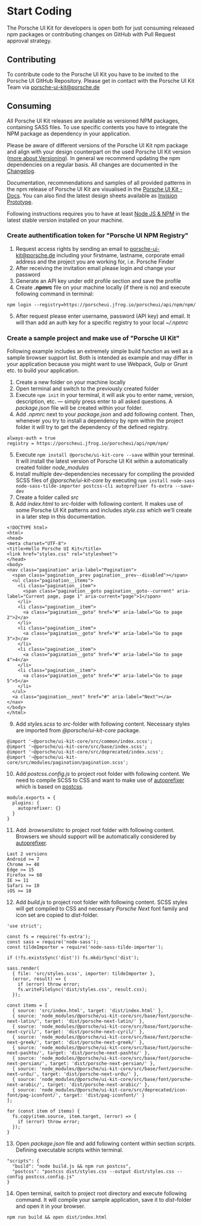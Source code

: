 # Start Coding

The Porsche UI Kit for developers is open both for just consuming released npm packages or contributing changes on GitHub with Pull Request approval strategy.

## Contributing
To contribute code to the Porsche UI Kit you have to be invited to the Porsche UI GitHub Repository. Please get in contact with the Porsche UI Kit Team via porsche-ui-kit@porsche.de

## Consuming
All Porsche UI Kit releases are available as versioned NPM packages, containing SASS files. To use specific contents you have to integrate the NPM package as dependency in your application.

Please be aware of different versions of the Porsche UI Kit npm package and align with your design counterpart on the used Porsche UI Kit version ([more about Versioning](https://github.com/porscheui/porsche-ui-kit/wiki/Versioning)). In general we recommend updating the npm dependencies on a regular basis. All changes are documented in the [Changelog](https://github.com/myporsche/pouikit-porsche-ui-kit/blob/master/core/ui-kit/CHANGELOG.md). 

Documentation, recommendations and samples of all provided patterns in the npm release of Porsche UI Kit are visualised in the [Porsche UI Kit - Docs](https://myporsche.github.io/pouikit-porsche-ui-kit/master/). You can also find the latest design sheets available as [Invision Prototype](https://porsche.invisionapp.com/share/8FPCCMFX2TZ).

Following instructions requires you to have at least [Node JS & NPM](https://nodejs.org/) in the latest stable version installed on your machine.

### Create authentification token for "Porsche UI NPM Registry"
1. Request access rights by sending an email to [porsche-ui-kit@porsche.de](mailto:porsche-ui-kit@porsche.de) including your firstname, lastname, corporate email address and the project you are working for, i.e. Porsche Finder
2. After receiving the invitation email please login and change your password
3. Generate an API key under edit profile section and save the profile
4. Create **.npmrc** file on your machine locally (if there is no) and execute following command in terminal: 
```
npm login --registry=https://porscheui.jfrog.io/porscheui/api/npm/npm/
```
5. After request please enter username, password (API key) and email. It will than add an auth key for a specific registry to your local _~/.npmrc_

### Create a sample project and make use of "Porsche UI Kit"  
Following example includes an extremely simple build function as well as a sample browser support list. Both is intended as example and may differ in your application because you might want to use Webpack, Gulp or Grunt etc. to build your application.
1. Create a new folder on your machine locally
2. Open terminal and switch to the previously created folder
3. Execute `npm init` in your terminal, it will ask you to enter name, version, description, etc. — simply press enter to all asked questions. A _package.json_ file will be created within your folder. 
4. Add _.npmrc_ next to your _package.json_ and add following content. Then, whenever you try to install a dependency by npm within the project folder it will try to get the dependency of the defined registry.
``` 
always-auth = true
registry = https://porscheui.jfrog.io/porscheui/api/npm/npm/
```
5. Execute `npm install @porsche/ui-kit-core --save` within your terminal. It will install the latest version of Porsche UI Kit within a automatically created folder _node_modules_
6. Install multiple dev-dependencies necessary for compiling the provided SCSS files of _@porsche/ui-kit-core_ by executing `npm install node-sass node-sass-tilde-importer postcss-cli autoprefixer fs-extra --save-dev`
7. Create a folder called _src_
8. Add _index.html_ to _src_-folder with following content. It makes use of some Porsche UI Kit patterns and includes _style.css_ which we'll create in a later step in this documentation.
```
<!DOCTYPE html>
<html>
<head>
<meta charset="UTF-8">
<title>Hello Porsche UI Kit</title>
<link href="styles.css" rel="stylesheet">
</head>
<body>
<nav class="pagination" aria-label="Pagination">
  <span class="pagination__prev pagination__prev--disabled"></span>
  <ul class="pagination__items">
    <li class="pagination__item">
      <span class="pagination__goto pagination__goto--current" aria-label="Current page, page 1" aria-current="page">1</span>
    </li>
    <li class="pagination__item">
      <a class="pagination__goto" href="#" aria-label="Go to page 2">2</a>
    </li>
    <li class="pagination__item">
      <a class="pagination__goto" href="#" aria-label="Go to page 3">3</a>
    </li>
    <li class="pagination__item">
      <a class="pagination__goto" href="#" aria-label="Go to page 4">4</a>
    </li>
    <li class="pagination__item">
      <a class="pagination__goto" href="#" aria-label="Go to page 5">5</a>
    </li>
  </ul>
  <a class="pagination__next" href="#" aria-label="Next"></a>
</nav>
</body>
</html>
```
9. Add _styles.scss_ to _src_-folder with following content. Necessary styles are imported from _@porsche/ui-kit-core_ package.
```
@import '~@porsche/ui-kit-core/src/common/index.scss';
@import '~@porsche/ui-kit-core/src/base/index.scss';
@import '~@porsche/ui-kit-core/src/deprecated/index.scss';
@import '~@porsche/ui-kit-core/src/modules/pagination/pagination.scss';
```
10. Add _postcss.config.js_ to project root folder with following content. We need to compile SCSS to CSS and want to make use of [autoprefixer](https://github.com/postcss/autoprefixer) which is based on [postcss](https://github.com/postcss/postcss).
```
module.exports = {
  plugins: {
    autoprefixer: {}
  }
}
```
11. Add _.browserslistrc_ to project root folder with following content. Browsers we should support will be automatically considered by [autoprefixer](https://github.com/postcss/autoprefixer).
```
Last 2 versions
Android >= 7
Chrome >= 48
Edge >= 15
Firefox >= 60
IE >= 11
Safari >= 10
iOS >= 10
```
12. Add _build.js_ to project root folder with following content. SCSS styles will get compiled to CSS and necessary _Porsche Next_ font family and icon set are copied to _dist_-folder.
```
'use strict';

const fs = require('fs-extra');
const sass = require('node-sass');
const tildeImporter = require('node-sass-tilde-importer');

if (!fs.existsSync('dist')) fs.mkdirSync('dist');

sass.render(
  { file: 'src/styles.scss', importer: tildeImporter },
  (error, result) => {
    if (error) throw error;
    fs.writeFileSync('dist/styles.css', result.css);
  });

const items = [
  { source: 'src/index.html', target: 'dist/index.html' },
  { source: 'node_modules/@porsche/ui-kit-core/src/base/font/porsche-next-latin/', target: 'dist/porsche-next-latin/' },
  { source: 'node_modules/@porsche/ui-kit-core/src/base/font/porsche-next-cyril/', target: 'dist/porsche-next-cyril/' },
  { source: 'node_modules/@porsche/ui-kit-core/src/base/font/porsche-next-greek/', target: 'dist/porsche-next-greek/' },
  { source: 'node_modules/@porsche/ui-kit-core/src/base/font/porsche-next-pashto/', target: 'dist/porsche-next-pashto/' },
  { source: 'node_modules/@porsche/ui-kit-core/src/base/font/porsche-next-persian/', target: 'dist/porsche-next-persian/' },
  { source: 'node_modules/@porsche/ui-kit-core/src/base/font/porsche-next-urdu/', target: 'dist/porsche-next-urdu/' },
  { source: 'node_modules/@porsche/ui-kit-core/src/base/font/porsche-next-arabic/', target: 'dist/porsche-next-arabic/' },
  { source: 'node_modules/@porsche/ui-kit-core/src/deprecated/icon-font/pag-iconfont/', target: 'dist/pag-iconfont/' }
];

for (const item of items) {
  fs.copy(item.source, item.target, (error) => {
    if (error) throw error;
  });
}
```
13. Open _package.json_ file and add following content within section _scripts_. Defining executable scripts within terminal. 
```
"scripts": {
  "build": "node build.js && npm run postcss",
  "postcss": "postcss dist/styles.css --output dist/styles.css --config postcss.config.js"
}
```
14. Open terminal, switch to project root directory and execute following command. It will compile your sample application, save it to _dist_-folder and open it in your browser.
```
npm run build && open dist/index.html
```
